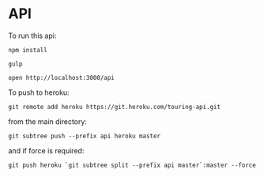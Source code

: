 # API

To run this api:

```npm install```

```gulp```

```open http://localhost:3000/api```

To push to heroku:

```git remote add heroku https://git.heroku.com/touring-api.git```

from the main directory:

```git subtree push --prefix api heroku master```

and if force is required:

```git push heroku `git subtree split --prefix api master`:master --force```